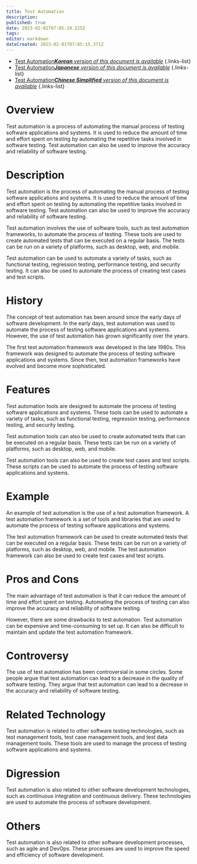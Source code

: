 ```yaml
---
title: Test Automation
description: 
published: true
date: 2023-02-01T07:05:19.225Z
tags: 
editor: markdown
dateCreated: 2023-02-01T07:05:15.371Z
---
```


- [Test Automation***Korean** version of this document is available*](/ko/Knowledge-base/Dictionary/test-automation)
{.links-list}
- [Test Automation***Japanese** version of this document is available*](/ja/Knowledge-base/Dictionary/test-automation)
{.links-list}
- [Test Automation***Chinese Simplified** version of this document is available*](/zh/Knowledge-base/Dictionary/test-automation)
{.links-list}

# Overview
Test automation is a process of automating the manual process of testing software applications and systems. It is used to reduce the amount of time and effort spent on testing by automating the repetitive tasks involved in software testing. Test automation can also be used to improve the accuracy and reliability of software testing.

# Description
Test automation is the process of automating the manual process of testing software applications and systems. It is used to reduce the amount of time and effort spent on testing by automating the repetitive tasks involved in software testing. Test automation can also be used to improve the accuracy and reliability of software testing.

Test automation involves the use of software tools, such as test automation frameworks, to automate the process of testing. These tools are used to create automated tests that can be executed on a regular basis. The tests can be run on a variety of platforms, such as desktop, web, and mobile.

Test automation can be used to automate a variety of tasks, such as functional testing, regression testing, performance testing, and security testing. It can also be used to automate the process of creating test cases and test scripts.

# History
The concept of test automation has been around since the early days of software development. In the early days, test automation was used to automate the process of testing software applications and systems. However, the use of test automation has grown significantly over the years.

The first test automation framework was developed in the late 1980s. This framework was designed to automate the process of testing software applications and systems. Since then, test automation frameworks have evolved and become more sophisticated.

# Features
Test automation tools are designed to automate the process of testing software applications and systems. These tools can be used to automate a variety of tasks, such as functional testing, regression testing, performance testing, and security testing.

Test automation tools can also be used to create automated tests that can be executed on a regular basis. These tests can be run on a variety of platforms, such as desktop, web, and mobile.

Test automation tools can also be used to create test cases and test scripts. These scripts can be used to automate the process of testing software applications and systems.

# Example
An example of test automation is the use of a test automation framework. A test automation framework is a set of tools and libraries that are used to automate the process of testing software applications and systems.

The test automation framework can be used to create automated tests that can be executed on a regular basis. These tests can be run on a variety of platforms, such as desktop, web, and mobile. The test automation framework can also be used to create test cases and test scripts.

# Pros and Cons
The main advantage of test automation is that it can reduce the amount of time and effort spent on testing. Automating the process of testing can also improve the accuracy and reliability of software testing.

However, there are some drawbacks to test automation. Test automation can be expensive and time-consuming to set up. It can also be difficult to maintain and update the test automation framework.

# Controversy
The use of test automation has been controversial in some circles. Some people argue that test automation can lead to a decrease in the quality of software testing. They argue that test automation can lead to a decrease in the accuracy and reliability of software testing.

# Related Technology
Test automation is related to other software testing technologies, such as test management tools, test case management tools, and test data management tools. These tools are used to manage the process of testing software applications and systems.

# Digression
Test automation is also related to other software development technologies, such as continuous integration and continuous delivery. These technologies are used to automate the process of software development.

# Others
Test automation is also related to other software development processes, such as agile and DevOps. These processes are used to improve the speed and efficiency of software development.